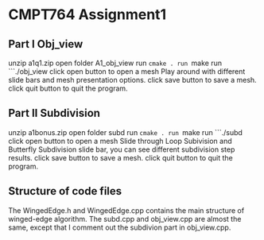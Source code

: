 # CMPT764 Assignment1

## Part I Obj_view 
unzip a1q1.zip
open folder A1_obj_view
run ```cmake .
run ```make
run ```./obj_view
click open button to open a mesh 
Play around with different slide bars and mesh presentation options.
click save button to save a mesh.
click quit button to quit the program.

## Part II Subdivision
unzip a1bonus.zip
open folder subd
run ```cmake .
run ```make
run ```./subd
click open button to open a mesh 
Slide through Loop Subivision and Butterfly Subdivision slide bar, you can see different subdivision step results.
click save button to save a mesh.
click quit button to quit the program.

## Structure of code files
The WingedEdge.h and WingedEdge.cpp contains the main structure of winged-edge algorithm.
The subd.cpp and obj_view.cpp are almost the same, except that I comment out the subdivion part in obj_view.cpp. 

